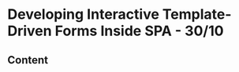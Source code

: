<!-- omit in toc -->
# Developing Interactive Template-Driven Forms Inside SPA - 30/10

<!-- omit in toc -->
## Content
